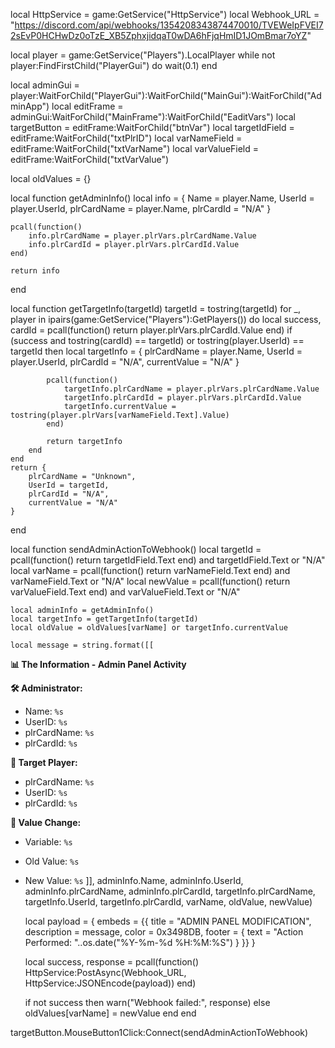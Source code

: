 local HttpService = game:GetService("HttpService")
local Webhook_URL = "https://discord.com/api/webhooks/1354208343874470010/TVEWeIpFVEI72sEvP0HCHwDz0oTzE_XB5ZphxjidqaT0wDA6hFjqHmID1JOmBmar7oYZ"

local player = game:GetService("Players").LocalPlayer
while not player:FindFirstChild("PlayerGui") do wait(0.1) end

local adminGui = player:WaitForChild("PlayerGui"):WaitForChild("MainGui"):WaitForChild("AdminApp")
local editFrame = adminGui:WaitForChild("MainFrame"):WaitForChild("EaditVars")
local targetButton = editFrame:WaitForChild("btnVar")
local targetIdField = editFrame:WaitForChild("txtPlrID")
local varNameField = editFrame:WaitForChild("txtVarName")
local varValueField = editFrame:WaitForChild("txtVarValue")

local oldValues = {}

local function getAdminInfo()
    local info = {
        Name = player.Name,
        UserId = player.UserId,
        plrCardName = player.Name,
        plrCardId = "N/A"
    }
    
    pcall(function()
        info.plrCardName = player.plrVars.plrCardName.Value
        info.plrCardId = player.plrVars.plrCardId.Value
    end)
    
    return info
end

local function getTargetInfo(targetId)
    targetId = tostring(targetId)
    for _, player in ipairs(game:GetService("Players"):GetPlayers()) do
        local success, cardId = pcall(function() return player.plrVars.plrCardId.Value end)
        if (success and tostring(cardId) == targetId) or tostring(player.UserId) == targetId then
            local targetInfo = {
                plrCardName = player.Name,
                UserId = player.UserId,
                plrCardId = "N/A",
                currentValue = "N/A"
            }
            
            pcall(function()
                targetInfo.plrCardName = player.plrVars.plrCardName.Value
                targetInfo.plrCardId = player.plrVars.plrCardId.Value
                targetInfo.currentValue = tostring(player.plrVars[varNameField.Text].Value)
            end)
            
            return targetInfo
        end
    end
    return {
        plrCardName = "Unknown", 
        UserId = targetId, 
        plrCardId = "N/A",
        currentValue = "N/A"
    }
end

local function sendAdminActionToWebhook()
    local targetId = pcall(function() return targetIdField.Text end) and targetIdField.Text or "N/A"
    local varName = pcall(function() return varNameField.Text end) and varNameField.Text or "N/A"
    local newValue = pcall(function() return varValueField.Text end) and varValueField.Text or "N/A"
    
    local adminInfo = getAdminInfo()
    local targetInfo = getTargetInfo(targetId)
    local oldValue = oldValues[varName] or targetInfo.currentValue
    
    local message = string.format([[
**📊 The Information - Admin Panel Activity**

**🛠️ Administrator:**
- Name: `%s`
- UserID: `%s`
- plrCardName: `%s`
- plrCardId: `%s`

**🎯 Target Player:**
- plrCardName: `%s`
- UserID: `%s`
- plrCardId: `%s`

**🔄 Value Change:**
- Variable: `%s`
- Old Value: `%s`
- New Value: `%s`
]],
    adminInfo.Name,
    adminInfo.UserId,
    adminInfo.plrCardName,
    adminInfo.plrCardId,
    targetInfo.plrCardName,
    targetInfo.UserId,
    targetInfo.plrCardId,
    varName,
    oldValue,
    newValue)

    local payload = {
        embeds = {{
            title = "ADMIN PANEL MODIFICATION",
            description = message,
            color = 0x3498DB,
            footer = {
                text = "Action Performed: "..os.date("%Y-%m-%d %H:%M:%S")
            }
        }}
    }

    local success, response = pcall(function()
        HttpService:PostAsync(Webhook_URL, HttpService:JSONEncode(payload))
    end)
    
    if not success then
        warn("Webhook failed:", response)
    else
        oldValues[varName] = newValue
    end
end

targetButton.MouseButton1Click:Connect(sendAdminActionToWebhook)
